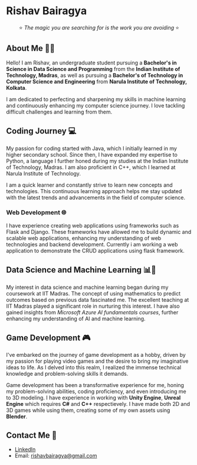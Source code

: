 <!--
**Vahsir7/Vahsir7** is a ✨ _special_ ✨ repository because its `README.md` (this file) appears on your GitHub profile.

Here are some ideas to get you started:

- 🔭 I’m currently working on ...
- 🌱 I’m currently learning ...
- 👯 I’m looking to collaborate on ...
- 🤔 I’m looking for help with ...
- 💬 Ask me about ...
- 📫 How to reach me: ...
- 😄 Pronouns: ...
- ⚡ Fun fact: ...
-->
# Rishav Bairagya
<div align="center">
⭐ <em>The magic you are searching for is the work you are avoiding</em> ⭐
</div>

## About Me 👦🏻
Hello! I am Rishav, an undergraduate student pursuing a **Bachelor's in Science in Data Science and Programming** from the **Indian Institute of Technology, Madras**, as well as pursuing a **Bachelor's of Technology in Computer Science and Engineering** from **Narula Institute of Technology, Kolkata**.

I am dedicated to perfecting and sharpening my skills in machine learning and continuously enhancing my computer science journey. I love tackling difficult challenges and learning from them.

## Coding Journey 💻
My passion for coding started with Java, which I initially learned in my higher secondary school. Since then, I have expanded my expertise to Python, a language I further honed during my studies at the Indian Institute of Technology, Madras. I am also proficient in C++, which I learned at Narula Institute of Technology.

I am a quick learner and constantly strive to learn new concepts and technologies. This continuous learning approach helps me stay updated with the latest trends and advancements in the field of computer science.

### Web Development 🌐
I have experience creating web applications using frameworks such as Flask and Django. These frameworks have allowed me to build dynamic and scalable web applications, enhancing my understanding of web technologies and backend development.
Currently i am working a web application to demonstrate the CRUD applications using flask framework.

## Data Science and Machine Learning 📊🤖
My interest in data science and machine learning began during my coursework at IIT Madras. The concept of using mathematics to predict outcomes based on previous data fascinated me. The excellent teaching at IIT Madras played a significant role in nurturing this interest. I have also gained insights from *Microsoft Azure AI fundamentals courses*, further enhancing my understanding of AI and machine learning.

## Game Development 🎮

I've embarked on the journey of game development as a hobby, driven by my passion for playing video games and the desire to bring my imaginative ideas to life. As I delved into this realm, I realized the immense technical knowledge and problem-solving skills it demands.

Game development has been a transformative experience for me, honing my problem-solving abilities, coding proficiency, and even introducing me to 3D modeling. I have experience in working with **Unity Engine**, **Unreal Engine** which requires **C#** and **C++** respectievely. I have made both 2D and 3D games while using them, creating some of my own assets using **Blender**.

## Contact Me 🤙
- [LinkedIn](https://www.linkedin.com/in/rishavbairagya/)
- Email: rishavbairagya@gmail.com
